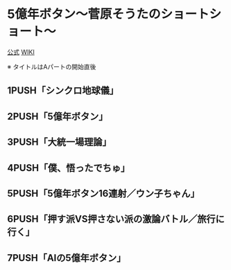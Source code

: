 # 5億年ボタン～菅原そうたのショートショート～

[公式](https://500000000button.com/) 
[WIKI](https://ja.wikipedia.org/wiki/5%E5%84%84%E5%B9%B4%E3%83%9C%E3%82%BF%E3%83%B3) 

※ タイトルはAパートの開始直後

## 1PUSH「シンクロ地球儀」

## 2PUSH「5億年ボタン」

## 3PUSH「大統一場理論」

## 4PUSH「僕、悟ったでちゅ」

## 5PUSH「5億年ボタン16連射／ウン子ちゃん」

## 6PUSH「押す派VS押さない派の激論バトル／旅行に行く」

## 7PUSH「AIの5億年ボタン」
